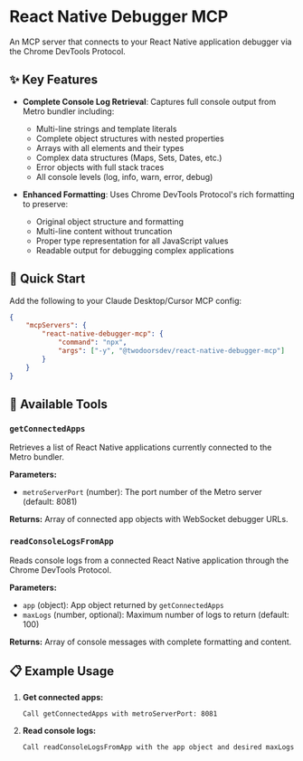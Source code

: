 # React Native Debugger MCP

An MCP server that connects to your React Native application debugger via the Chrome DevTools Protocol.

## ✨ Key Features

-   **Complete Console Log Retrieval**: Captures full console output from Metro bundler including:

    -   Multi-line strings and template literals
    -   Complete object structures with nested properties
    -   Arrays with all elements and their types
    -   Complex data structures (Maps, Sets, Dates, etc.)
    -   Error objects with full stack traces
    -   All console levels (log, info, warn, error, debug)

-   **Enhanced Formatting**: Uses Chrome DevTools Protocol's rich formatting to preserve:
    -   Original object structure and formatting
    -   Multi-line content without truncation
    -   Proper type representation for all JavaScript values
    -   Readable output for debugging complex applications

## 🚀 Quick Start

Add the following to your Claude Desktop/Cursor MCP config:

```json
{
	"mcpServers": {
		"react-native-debugger-mcp": {
			"command": "npx",
			"args": ["-y", "@twodoorsdev/react-native-debugger-mcp"]
		}
	}
}
```

## 🔧 Available Tools

### `getConnectedApps`

Retrieves a list of React Native applications currently connected to the Metro bundler.

**Parameters:**

-   `metroServerPort` (number): The port number of the Metro server (default: 8081)

**Returns:** Array of connected app objects with WebSocket debugger URLs.

### `readConsoleLogsFromApp`

Reads console logs from a connected React Native application through the Chrome DevTools Protocol.

**Parameters:**

-   `app` (object): App object returned by `getConnectedApps`
-   `maxLogs` (number, optional): Maximum number of logs to return (default: 100)

**Returns:** Array of console messages with complete formatting and content.

## 📋 Example Usage

1. **Get connected apps:**

    ```
    Call getConnectedApps with metroServerPort: 8081
    ```

2. **Read console logs:**
    ```
    Call readConsoleLogsFromApp with the app object and desired maxLogs
    ```

